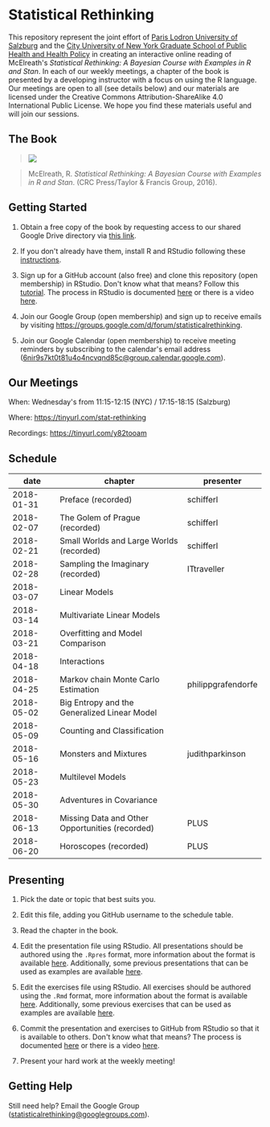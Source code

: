 # Statistical Rethinking

This repository represent the joint effort of [Paris Lodron University of Salzburg](https://www.uni-salzburg.at/index.php?id=52) and the [City University of New York Graduate School of Public Health and Health Policy](http://sph.cuny.edu/) in creating an interactive online reading of McElreath's *Statistical Rethinking: A Bayesian Course with Examples in R and Stan*. In each of our weekly meetings, a chapter of the book is presented by a developing instructor with a focus on using the R language. Our meetings are open to all (see details below) and our materials are licensed under the Creative Commons Attribution-ShareAlike 4.0 International Public License. We hope you find these materials useful and will join our sessions.

## The Book

> ![](https://images.tandf.co.uk/common/jackets/amazon/978148225/9781482253443.jpg)

> McElreath, R. *Statistical Rethinking: A Bayesian Course with Examples in R and Stan*. (CRC Press/Taylor & Francis Group, 2016).

## Getting Started

1. Obtain a free copy of the book by requesting access to our shared Google Drive directory via [this link](https://drive.google.com/drive/folders/1QeWvfe7groIoTXSQdpEfGx-oXASGmrgX?usp=sharing).

2. If you don't already have them, install R and RStudio following these [instructions](https://www.ics.uci.edu/~jutts/110/InstallingRandRStudio.pdf).

3. Sign up for a GitHub account (also free) and clone this repository (open membership) in RStudio. Don't know what that means? Follow this [tutorial](https://try.github.io/levels/1/challenges/1). The process in RStudio is documented [here](https://support.rstudio.com/hc/en-us/articles/200532077-Version-Control-with-Git-and-SVN) or there is a video [here](https://www.rstudio.com/resources/webinars/rstudio-essentials-webinar-series-managing-part-2/).

4. Join our Google Group (open membership) and sign up to receive emails by visiting https://groups.google.com/d/forum/statisticalrethinking.

5. Join our Google Calendar (open membership) to receive meeting reminders by subscribing to the calendar's email address (6nir9s7kt0t81u4o4ncvqnd85c@group.calendar.google.com).


## Our Meetings

When: Wednesday's from 11:15-12:15 (NYC) / 17:15-18:15 (Salzburg)

Where: https://tinyurl.com/stat-rethinking

Recordings: https://tinyurl.com/y82tooam

## Schedule

| date | chapter | presenter |
| ---- | ------- | --------- |
| 2018-01-31 | Preface (recorded) | schifferl |
| 2018-02-07 | The Golem of Prague (recorded) | schifferl |
| 2018-02-21 | Small Worlds and Large Worlds (recorded) | schifferl |
| 2018-02-28 | Sampling the Imaginary (recorded) | ITtraveller |
| 2018-03-07 | Linear Models |  |
| 2018-03-14 | Multivariate Linear Models |  |
| 2018-03-21 | Overfitting and Model Comparison |  |
| 2018-04-18 | Interactions |  |
| 2018-04-25 | Markov chain Monte Carlo Estimation | philippgrafendorfe |
| 2018-05-02 | Big Entropy and the Generalized Linear Model |  |
| 2018-05-09 | Counting and Classification |  |
| 2018-05-16 | Monsters and Mixtures | judithparkinson |
| 2018-05-23 | Multilevel Models |  |
| 2018-05-30 | Adventures in Covariance |  |
| 2018-06-13 | Missing Data and Other Opportunities (recorded) | PLUS |
| 2018-06-20 | Horoscopes (recorded) | PLUS |

## Presenting

1. Pick the date or topic that best suits you.

2. Edit this file, adding you GitHub username to the schedule table.

3. Read the chapter in the book.

4. Edit the presentation file using RStudio. All presentations should be authored using the `.Rpres` format, more information about the format is available [here](https://support.rstudio.com/hc/en-us/articles/200486468). Additionally, some previous presentations that can be used as examples are available [here](https://github.com/waldronlab/The-Art-of-Data-Science).

5. Edit the exercises file using RStudio. All exercises should be authored using the `.Rmd` format, more information about the format is available [here](https://support.rstudio.com/hc/en-us/articles/205368677-R-Markdown-Dynamic-Documents-for-R). Additionally, some previous exercises that can be used as examples are available [here](https://github.com/waldronlab/Book_Club/tree/master/Data%20Analysis%20for%20the%20Life%20Sciences).

6. Commit the presentation and exercises to GitHub from RStudio so that it is available to others. Don't know what that means? The process is documented [here](https://support.rstudio.com/hc/en-us/articles/200532077-Version-Control-with-Git-and-SVN) or there is a video [here](https://www.rstudio.com/resources/webinars/rstudio-essentials-webinar-series-managing-part-2/).

7. Present your hard work at the weekly meeting!

## Getting Help

Still need help? Email the Google Group (statisticalrethinking@googlegroups.com).
